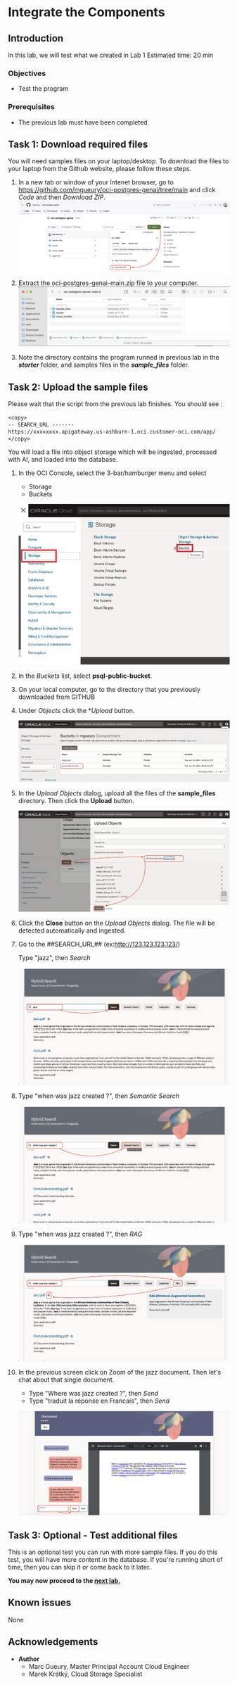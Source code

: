 
# Integrate the Components

## Introduction
In this lab, we will test what we created in Lab 1
Estimated time: 20 min

### Objectives

- Test the program

### Prerequisites
- The previous lab must have been completed.

## Task 1: Download required files
You will need samples files on your laptop/desktop. To download the files to your laptop from the Github website, please follow these steps.

1. In a new tab or window of your Intenet browser, go to https://github.com/mgueury/oci-postgres-genai/tree/main and click *Code* and then *Download ZIP*.
![GitHub_Download](images/github-download-zip.png)

1. Extract the oci-postgres-genai-main.zip file to your computer. 
![GitHub_Download](images/github-extract-zip.png) 

1. Note the directory contains the program runned in previous lab in the ***starter*** folder, and samples files in the ***sample_files*** folder.

## Task 2: Upload the sample files

Please wait that the script from the previous lab finishes. You should see :

```
<copy>
-- SEARCH_URL -------
https://xxxxxxxx.apigateway.us-ashburn-1.oci.customer-oci.com/app/
</copy>
```

You will load a file into object storage which will be ingested, processed with AI, and loaded into the database. 

1. In the OCI Console, select the 3-bar/hamburger menu and select
    - Storage
    - Buckets

    ![Test Bucket](images/test-bucket1.png)

1. In the *Buckets* list, select **psql-public-bucket**.
1. On your local computer, go to the directory that you previously downloaded from GITHUB
1. Under *Objects* click the **Upload* button. 

    ![Test Bucket](images/test-bucket2.png)

1. In the *Upload Objects* dialog, upload all the files of the **sample_files** directory. Then click the **Upload** button.

    ![Test Upload](images/test-upload.png)
1. Click the **Close** button on the *Upload Objects* dialog. The file will be detected automatically and ingested.
     
1. Go to the ##SEARCH_URL## (ex:http://123.123.123.123/)
    
    Type "jazz", then *Search*

    ![Test Jazz](images/test-jazz.png)

1. Type "when was jazz created ?", then *Semantic Search*

    ![Test Jazz](images/test-jazz-semantic.png)    

1. Type "when was jazz created ?", then *RAG*

    ![Test Jazz](images/test-jazz-rag.png)  

1. In the previous screen click on Zoom of the jazz document. Then let's chat about that single document.
   
    - Type "Where was jazz created ?", then *Send*
    - Type "traduit la réponse en Francais", then *Send*

    ![Test Jazz](images/test-jazz-zoom.png)          

## Task 3: Optional - Test additional files
This is an optional test you can run with more sample files. If you do this test, you will have more content in the database. If you're running short of time, then you can skip it or come back to it later.

**You may now proceed to the [next lab.](#next)**

## Known issues

None

## Acknowledgements

- **Author**
    - Marc Gueury, Master Principal Account Cloud Engineer
    - Marek Krátký, Cloud Storage Specialist 


